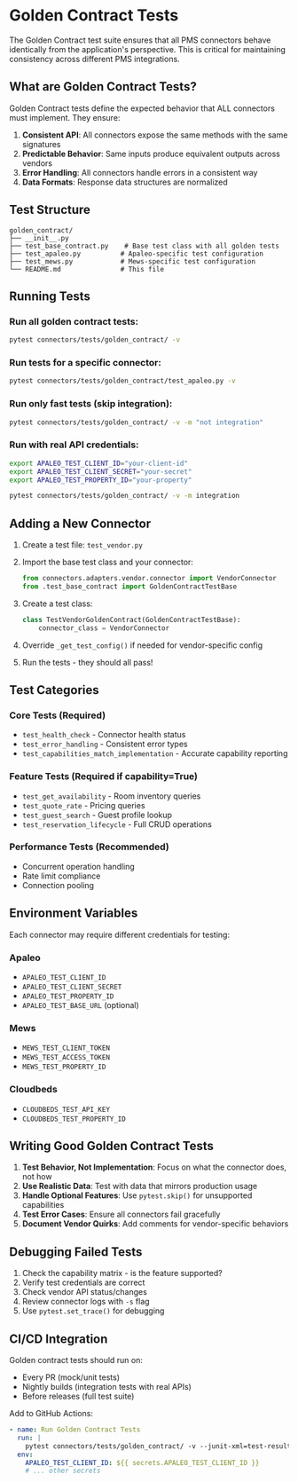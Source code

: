 # Golden Contract Tests

The Golden Contract test suite ensures that all PMS connectors behave identically from the application's perspective. This is critical for maintaining consistency across different PMS integrations.

## What are Golden Contract Tests?

Golden Contract tests define the expected behavior that ALL connectors must implement. They ensure:

1. **Consistent API**: All connectors expose the same methods with the same signatures
2. **Predictable Behavior**: Same inputs produce equivalent outputs across vendors
3. **Error Handling**: All connectors handle errors in a consistent way
4. **Data Formats**: Response data structures are normalized

## Test Structure

```
golden_contract/
├── __init__.py
├── test_base_contract.py    # Base test class with all golden tests
├── test_apaleo.py          # Apaleo-specific test configuration
├── test_mews.py            # Mews-specific test configuration
└── README.md               # This file
```

## Running Tests

### Run all golden contract tests:
```bash
pytest connectors/tests/golden_contract/ -v
```

### Run tests for a specific connector:
```bash
pytest connectors/tests/golden_contract/test_apaleo.py -v
```

### Run only fast tests (skip integration):
```bash
pytest connectors/tests/golden_contract/ -v -m "not integration"
```

### Run with real API credentials:
```bash
export APALEO_TEST_CLIENT_ID="your-client-id"
export APALEO_TEST_CLIENT_SECRET="your-secret"
export APALEO_TEST_PROPERTY_ID="your-property"

pytest connectors/tests/golden_contract/ -v -m integration
```

## Adding a New Connector

1. Create a test file: `test_vendor.py`
2. Import the base test class and your connector:
   ```python
   from connectors.adapters.vendor.connector import VendorConnector
   from .test_base_contract import GoldenContractTestBase
   ```

3. Create a test class:
   ```python
   class TestVendorGoldenContract(GoldenContractTestBase):
       connector_class = VendorConnector
   ```

4. Override `_get_test_config()` if needed for vendor-specific config

5. Run the tests - they should all pass!

## Test Categories

### Core Tests (Required)
- `test_health_check` - Connector health status
- `test_error_handling` - Consistent error types
- `test_capabilities_match_implementation` - Accurate capability reporting

### Feature Tests (Required if capability=True)
- `test_get_availability` - Room inventory queries
- `test_quote_rate` - Pricing queries
- `test_guest_search` - Guest profile lookup
- `test_reservation_lifecycle` - Full CRUD operations

### Performance Tests (Recommended)
- Concurrent operation handling
- Rate limit compliance
- Connection pooling

## Environment Variables

Each connector may require different credentials for testing:

### Apaleo
- `APALEO_TEST_CLIENT_ID`
- `APALEO_TEST_CLIENT_SECRET`
- `APALEO_TEST_PROPERTY_ID`
- `APALEO_TEST_BASE_URL` (optional)

### Mews
- `MEWS_TEST_CLIENT_TOKEN`
- `MEWS_TEST_ACCESS_TOKEN`
- `MEWS_TEST_PROPERTY_ID`

### Cloudbeds
- `CLOUDBEDS_TEST_API_KEY`
- `CLOUDBEDS_TEST_PROPERTY_ID`

## Writing Good Golden Contract Tests

1. **Test Behavior, Not Implementation**: Focus on what the connector does, not how
2. **Use Realistic Data**: Test with data that mirrors production usage
3. **Handle Optional Features**: Use `pytest.skip()` for unsupported capabilities
4. **Test Error Cases**: Ensure all connectors fail gracefully
5. **Document Vendor Quirks**: Add comments for vendor-specific behaviors

## Debugging Failed Tests

1. Check the capability matrix - is the feature supported?
2. Verify test credentials are correct
3. Check vendor API status/changes
4. Review connector logs with `-s` flag
5. Use `pytest.set_trace()` for debugging

## CI/CD Integration

Golden contract tests should run on:
- Every PR (mock/unit tests)
- Nightly builds (integration tests with real APIs)
- Before releases (full test suite)

Add to GitHub Actions:
```yaml
- name: Run Golden Contract Tests
  run: |
    pytest connectors/tests/golden_contract/ -v --junit-xml=test-results.xml
  env:
    APALEO_TEST_CLIENT_ID: ${{ secrets.APALEO_TEST_CLIENT_ID }}
    # ... other secrets
```
